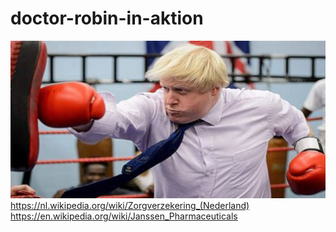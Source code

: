 # doctor-robin-in-aktion
![](https://github.com/nondejus/doctor-robin-in-aktion/blob/main/ArtBoard%20Image%20(340).jpg)
https://nl.wikipedia.org/wiki/Zorgverzekering_(Nederland)
https://en.wikipedia.org/wiki/Janssen_Pharmaceuticals




